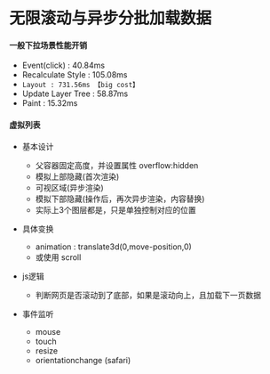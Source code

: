无限滚动与异步分批加载数据
===

#### 一般下拉场景性能开销

+ Event(click) : 40.84ms
+ Recalculate Style : 105.08ms
+ `Layout : 731.56ms 【big cost】`
+ Update Layer Tree : 58.87ms
+ Paint : 15.32ms


#### 虚拟列表

+ 基本设计
    + 父容器固定高度，并设置属性 overflow:hidden
    + 模拟上部隐藏(首次渲染)
    + 可视区域(异步渲染)
    + 模拟下部隐藏(操作后，再次异步渲染，内容替换)
    + 实际上3个图层都是，只是单独控制对应的位置

+ 具体变换
   + animation : translate3d(0,move-position,0)
   + 或使用 scroll

+ js逻辑
   + 判断网页是否滚动到了底部，如果是滚动向上，且加载下一页数据

+ 事件监听 
    + mouse
    + touch
    + resize
    + orientationchange (safari)